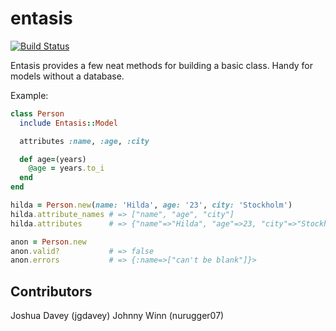 entasis
=======

[![Build Status](https://secure.travis-ci.org/ingemar/entasis.png)](http://travis-ci.org/ingemar/entasis)

Entasis provides a few neat methods for building a basic class. Handy for models without a database.

Example:

```ruby
class Person
  include Entasis::Model

  attributes :name, :age, :city

  def age=(years)
    @age = years.to_i
  end
end

hilda = Person.new(name: 'Hilda', age: '23', city: 'Stockholm')
hilda.attribute_names # => ["name", "age", "city"]
hilda.attributes      # => {"name"=>"Hilda", "age"=>23, "city"=>"Stockholm"}

anon = Person.new
anon.valid?           # => false
anon.errors           # => {:name=>["can't be blank"]}>
```


Contributors
------------

Joshua Davey (jgdavey)
Johnny Winn (nurugger07)
